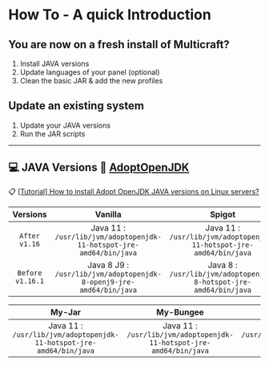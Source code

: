 # How To - A quick Introduction

## You are now on a fresh install of Multicraft?

1. Install JAVA versions
2. Update languages of your panel (optional)
3. Clean the basic JAR & add the new profiles

## Update an existing system

1. Update your JAVA versions
2. Run the JAR scripts

----
💻 JAVA Versions 🔗 [AdoptOpenJDK](https://adoptopenjdk.net)
-----

📋 [[Tutorial] How to install Adopt OpenJDK JAVA versions on Linux servers?](https://adoptopenjdk.net/installation.html?variant=openjdk8&jvmVariant=hotspot#linux-pkg)

| Versions | Vanilla | Spigot | PaperSpigot |
| :-------:|:-------:|:------:|:-----------:|
| `After v1.16` | Java 11 : ```/usr/lib/jvm/adoptopenjdk-11-hotspot-jre-amd64/bin/java``` | Java 11 :  ```/usr/lib/jvm/adoptopenjdk-11-hotspot-jre-amd64/bin/java``` | Java 11 :  ```/usr/lib/jvm/adoptopenjdk-11-hotspot-jre-amd64/bin/java``` | 
| `Before v1.16.1`| Java 8 J9 :     ```/usr/lib/jvm/adoptopenjdk-8-openj9-jre-amd64/bin/java``` | Java 8 :    ```/usr/lib/jvm/adoptopenjdk-8-hotspot-jre-amd64/bin/java``` | Java 8 :   ```/usr/lib/jvm/adoptopenjdk-8-hotspot-jre-amd64/bin/java``` |

| My-Jar | My-Bungee | Hardmodded | Templated modpack |
|:------:|:---------:|:----------:|:-----------------:|
| Java 11 : ```/usr/lib/jvm/adoptopenjdk-11-hotspot-jre-amd64/bin/java``` | Java 11 : ```/usr/lib/jvm/adoptopenjdk-11-hotspot-jre-amd64/bin/java``` | Java 8 :    ```/usr/lib/jvm/adoptopenjdk-8-hotspot-jre-amd64/bin/java``` | Java 8 :    ```/usr/lib/jvm/adoptopenjdk-8-hotspot-jre-amd64/bin/java``` |
